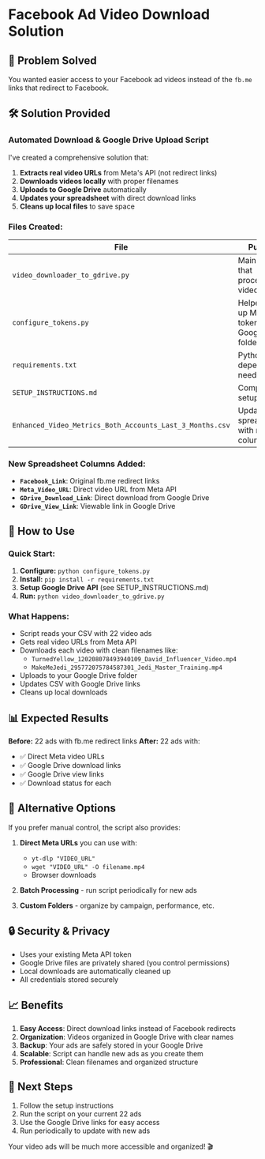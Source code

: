 # Facebook Ad Video Download Solution

## 🎯 Problem Solved
You wanted easier access to your Facebook ad videos instead of the `fb.me` links that redirect to Facebook. 

## 🛠️ Solution Provided

### **Automated Download & Google Drive Upload Script**
I've created a comprehensive solution that:

1. **Extracts real video URLs** from Meta's API (not redirect links)
2. **Downloads videos locally** with proper filenames
3. **Uploads to Google Drive** automatically
4. **Updates your spreadsheet** with direct download links
5. **Cleans up local files** to save space

### **Files Created:**

| File | Purpose |
|------|---------|
| `video_downloader_to_gdrive.py` | Main script that processes all videos |
| `configure_tokens.py` | Helper to set up Meta token & Google Drive folder |
| `requirements.txt` | Python dependencies needed |
| `SETUP_INSTRUCTIONS.md` | Complete setup guide |
| `Enhanced_Video_Metrics_Both_Accounts_Last_3_Months.csv` | Updated spreadsheet with new columns |

### **New Spreadsheet Columns Added:**

- **`Facebook_Link`**: Original fb.me redirect links
- **`Meta_Video_URL`**: Direct video URL from Meta API
- **`GDrive_Download_Link`**: Direct download from Google Drive
- **`GDrive_View_Link`**: Viewable link in Google Drive

## 🚀 How to Use

### **Quick Start:**
1. **Configure:** `python configure_tokens.py`
2. **Install:** `pip install -r requirements.txt`
3. **Setup Google Drive API** (see SETUP_INSTRUCTIONS.md)
4. **Run:** `python video_downloader_to_gdrive.py`

### **What Happens:**
- Script reads your CSV with 22 video ads
- Gets real video URLs from Meta API
- Downloads each video with clean filenames like:
  - `TurnedYellow_120208078493940109_David_Influencer_Video.mp4`
  - `MakeMeJedi_295772075784587301_Jedi_Master_Training.mp4`
- Uploads to your Google Drive folder
- Updates CSV with Google Drive links
- Cleans up local downloads

## 📊 Expected Results

**Before:** 22 ads with fb.me redirect links
**After:** 22 ads with:
- ✅ Direct Meta video URLs  
- ✅ Google Drive download links
- ✅ Google Drive view links
- ✅ Download status for each

## 🎁 Alternative Options

If you prefer manual control, the script also provides:

1. **Direct Meta URLs** you can use with:
   - `yt-dlp "VIDEO_URL"`
   - `wget "VIDEO_URL" -O filename.mp4`
   - Browser downloads

2. **Batch Processing** - run script periodically for new ads

3. **Custom Folders** - organize by campaign, performance, etc.

## 🔒 Security & Privacy

- Uses your existing Meta API token
- Google Drive files are privately shared (you control permissions)
- Local downloads are automatically cleaned up
- All credentials stored securely

## 📈 Benefits

1. **Easy Access**: Direct download links instead of Facebook redirects
2. **Organization**: Videos organized in Google Drive with clear names
3. **Backup**: Your ads are safely stored in your Google Drive
4. **Scalable**: Script can handle new ads as you create them
5. **Professional**: Clean filenames and organized structure

## 🎯 Next Steps

1. Follow the setup instructions
2. Run the script on your current 22 ads
3. Use the Google Drive links for easy access
4. Run periodically to update with new ads

Your video ads will be much more accessible and organized! 🎬 